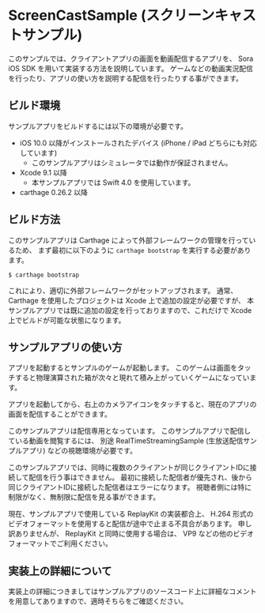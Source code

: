 # ScreenCastSample (スクリーンキャストサンプル)

このサンプルでは、クライアントアプリの画面を動画配信するアプリを、 Sora iOS SDK を用いて実装する方法を説明しています。
ゲームなどの動画実況配信を行ったり、アプリの使い方を説明する配信を行ったりする事ができます。

## ビルド環境

サンプルアプリをビルドするには以下の環境が必要です。

- iOS 10.0 以降がインストールされたデバイス (iPhone / iPad どちらにも対応しています)
  - このサンプルアプリはシミュレータでは動作が保証されません。
- Xcode 9.1 以降
  - 本サンプルアプリでは Swift 4.0 を使用しています。
- carthage 0.26.2 以降

## ビルド方法

このサンプルアプリは Carthage によって外部フレームワークの管理を行っているため、
まず最初に以下のように `carthage bootstrap` を実行する必要があります。

```
$ carthage bootstrap
```

これにより、適切に外部フレームワークがセットアップされます。
通常、 Carthage を使用したプロジェクトは Xcode 上で追加の設定が必要ですが、
本サンプルアプリでは既に追加の設定を行っておりますので、これだけで Xcode 上でビルドが可能な状態になります。

## サンプルアプリの使い方

アプリを起動するとサンプルのゲームが起動します。
このゲームは画面をタッチすると物理演算された箱が次々と現れて積み上がっていくゲームになっています。

アプリを起動してから、右上のカメラアイコンをタッチすると、現在のアプリの画面を配信することができます。

このサンプルアプリは配信専用となっています。
このサンプルアプリで配信している動画を閲覧するには、
別途 RealTimeStreamingSample (生放送配信サンプルアプリ) などの視聴環境が必要です。

このサンプルアプリでは、同時に複数のクライアントが同じクライアントIDに接続して配信を行う事はできません。
最初に接続した配信者が優先され、後から同じクライアントIDに接続した配信者はエラーになります。
視聴者側には特に制限がなく、無制限に配信を見る事ができます。

現在、サンプルアプリで使用している ReplayKit の実装都合上、
H.264 形式のビデオフォーマットを使用すると配信が途中で止まる不具合があります。
申し訳ありませんが、 ReplayKit と同時に使用する場合は、 VP9 などの他のビデオフォーマットでご利用ください。

## 実装上の詳細について

実装上の詳細につきましてはサンプルアプリのソースコード上に詳細なコメントを用意してありますので、適時そちらをご確認ください。
